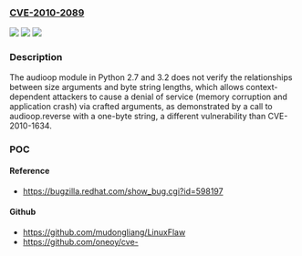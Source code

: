 ### [CVE-2010-2089](https://cve.mitre.org/cgi-bin/cvename.cgi?name=CVE-2010-2089)
![](https://img.shields.io/static/v1?label=Product&message=n%2Fa&color=blue)
![](https://img.shields.io/static/v1?label=Version&message=n%2Fa&color=blue)
![](https://img.shields.io/static/v1?label=Vulnerability&message=n%2Fa&color=brighgreen)

### Description

The audioop module in Python 2.7 and 3.2 does not verify the relationships between size arguments and byte string lengths, which allows context-dependent attackers to cause a denial of service (memory corruption and application crash) via crafted arguments, as demonstrated by a call to audioop.reverse with a one-byte string, a different vulnerability than CVE-2010-1634.

### POC

#### Reference
- https://bugzilla.redhat.com/show_bug.cgi?id=598197

#### Github
- https://github.com/mudongliang/LinuxFlaw
- https://github.com/oneoy/cve-


